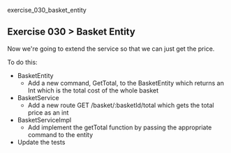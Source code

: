 exercise_030_basket_entity

## Exercise 030 > Basket Entity

Now we're going to extend the service so that we can just get the price.

To do this:
* BasketEntity
  * Add a new command, GetTotal, to the BasketEntity which returns an Int which is the total cost of the whole basket
* BasketService
  * Add a new route GET /basket/:basketId/total which gets the total price as an int
* BasketServiceImpl
  * Add implement the getTotal function by passing the appropriate command to the entity
* Update the tests